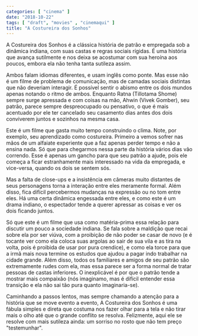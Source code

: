 ```yaml
---
categories: [ "cinema" ]
date: "2018-10-22"
tags: [ "draft", "movies" , "cinemaqui" ]
title: "A Costureira dos Sonhos"
---
```

A Costureira dos Sonhos é a clássica história de patrão e empregada
sob a dinâmica indiana, com suas castas e regras sociais rígidas. É
uma história que avança sutilmente e nos deixa se acostumar com sua
heroína aos poucos, embora ela não tenha tanta sutileza assim.

Ambos falam idiomas diferentes, e usam inglês como ponte. Mas esse
não é um filme de problema de comunicação, mas de camadas sociais
distintas que não deveriam interagir. É possível sentir o abismo
entre os dois mundos apenas notando o ritmo de ambos. Enquanto Ratna
(Tillotama Shome) sempre surge apressada e com coisas na mão, Ahwin
(Vivek Gomber), seu patrão, parece sempre despreocupado ou pensativo,
o que é mais acentuado por ele ter cancelado seu casamento dias antes
dos dois conviverem juntos e sozinhos na mesma casa.

Este é um filme que gasta muito tempo construindo o clima. Note, por
exemplo, seu aprendizado como costureira. Primeiro a vemos sofrer nas
mãos de um alfaiate experiente que a faz apenas perder tempo e não a
ensina nada. Só que para chegarmos nessa parte da história vários
dias vão correndo. Esse é apenas um gancho para que seu patrão a
ajude, pois ele começa a ficar estranhamente mais interessado na vida
da empregada, e vice-versa, quando os dois se sentem sós.

Mas a falta de close-ups e a insistência em câmeras muito distantes de
seus personagens torna a interação entre eles meramente formal. Além
disso, fica difícil percebermos mudanças na expressão ou no tom entre
eles. Há uma certa dinâmica engessada entre eles, e como este é um
drama indiano, o espectador tende a querer apressar as coisas e ver os
dois ficando juntos.

Só que este é um filme que usa como matéria-prima essa relação para
discutir um pouco a sociedade indiana. Se fala sobre a maldição que
recai sobre ela por ser viúva, com a proibição de não poder se casar
de novo (e é tocante ver como ela coloca suas argolas ao sair de sua
vila e as tira na volta, pois é proibida de usar por pura crendice),
e como ela torce para que a irmã mais nova termine os estudos que
ajudou a pagar indo trabalhar na cidade grande. Além disso, todos os
familiares e amigos de seu patrão são extremamente rudes com ela, mas
essa parece ser a forma normal de tratar pessoas de castas inferiores. O
inexplicável é por que o patrão tende a mostrar mais compaixão
(nós imaginamo, mas é difícil entender essa transição e ela não
sai tão pura quanto imaginaria-se).

Caminhando a passos lentos, mas sempre chamando a atenção para a
história que se move evento a evento, A Costureira dos Sonhos é uma
fábula simples e direta que costuma nos fazer olhar para a tela e não
tirar mais o olho até que o grande conflito se resolva. Felizmente,
aqui ele se resolve com mais sutileza ainda: um sorriso no rosto que
não tem preço "testemunhar".
